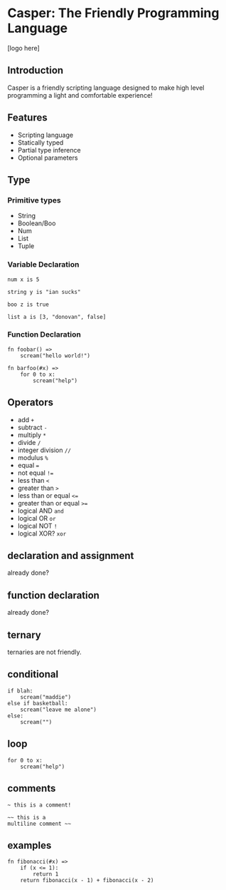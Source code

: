 # Casper: The Friendly Programming Language

[logo here]

## Introduction

Casper is a friendly scripting language designed to make high level programming a light and comfortable experience!

## Features

- Scripting language
- Statically typed
- Partial type inference
- Optional parameters

## Type

### Primitive types

- String
- Boolean/Boo
- Num
- List
- Tuple

### Variable Declaration

`num x is 5`

`string y is "ian sucks"`

`boo z is true`

`list a is [3, "donovan", false]`

### Function Declaration

```casper
fn foobar() =>
	scream("hello world!")

fn barfoo(#x) =>
	for 0 to x:
		scream("help")
```

## Operators

- add `+`
- subtract `-`
- multiply `*`
- divide `/`
- integer division `//`
- modulus `%`
- equal `=`
- not equal `!=`
- less than `<`
- greater than `>`
- less than or equal `<=`
- greater than or equal `>=`
- logical AND `and`
- logical OR `or`
- logical NOT `!`
- logical XOR? `xor`

## declaration and assignment

already done?

 ## function declaration

already done?

## ternary

ternaries are not friendly.

## conditional

```casper
if blah:
	scream("maddie")
else if basketball:
	scream("leave me alone")
else:
	scream("")
```

## loop

```casper
for 0 to x:
	scream("help")
```

## comments

```casper
~ this is a comment!

~~ this is a
multiline comment ~~
```



## examples

```casper
fn fibonacci(#x) =>
	if (x <= 1):
		return 1
	return fibonacci(x - 1) + fibonacci(x - 2)
```
